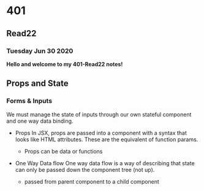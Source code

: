 # 401

## Read22

### Tuesday Jun 30 2020

**Hello and welcome to my 401-Read22 notes!**

## Props and State

### Forms & Inputs

We must manage the state of inputs through our own stateful component and one way data binding.

- Props
In JSX, props are passed into a component with a syntax that looks like HTML attributes. These are the equivalent of function params.
    - Props can be data or functions

- One Way Data flow
One way data flow is a way of describing that state can only be passed down the component tree (not up).
    -  passed from parent component to a child component